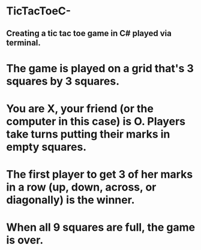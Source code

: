 # TicTacToeC-
## Creating a tic tac toe game in C# played via terminal. 

# The game is played on a grid that's 3 squares by 3 squares.
# You are X, your friend (or the computer in this case) is O. Players take turns putting their marks in empty squares.
# The first player to get 3 of her marks in a row (up, down, across, or diagonally) is the winner.
# When all 9 squares are full, the game is over.
